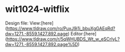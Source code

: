 # wit1024-witflix

Design file:
View:[here] (https://www.tldraw.com/ro/PuxJ9i1i_bbuXgGAEqRd?dw=1271.-8559.1427.892.page)
Editor:[here] (https://www.tldraw.com/r/5qWHUBDS_Wt_w_eSCrIyL?dw=1271.-8559.1427.892.page%5D)